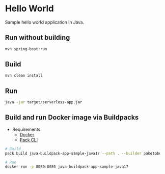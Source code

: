 # Hello World

Sample hello world application in Java.

## Run without building

```bash
mvn spring-boot:run
```

## Build

```bash
mvn clean install
```

## Run

```bash
java -jar target/serverless-app.jar
```

## Build and run Docker image via Buildpacks

- Requirements
    - [Docker](https://docs.docker.com/get-docker/)
    - [Pack CLI](https://buildpacks.io/docs/tools/pack/)

```bash
# Build
pack build java-buildpack-app-sample-java17 --path . --builder paketobuildpacks/builder-jammy-base --buildpack paketo-buildpacks/java

# Run
docker run -p 8080:8080 java-buildpack-app-sample-java17
```

